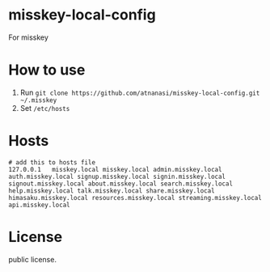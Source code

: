 # misskey-local-config
For misskey

# How to use
1. Run `git clone https://github.com/atnanasi/misskey-local-config.git ~/.misskey`
2. Set `/etc/hosts`

# Hosts
```
# add this to hosts file
127.0.0.1   misskey.local misskey.local admin.misskey.local auth.misskey.local signup.misskey.local signin.misskey.local signout.misskey.local about.misskey.local search.misskey.local help.misskey.local talk.misskey.local share.misskey.local himasaku.misskey.local resources.misskey.local streaming.misskey.local api.misskey.local
```

# License
public license.
